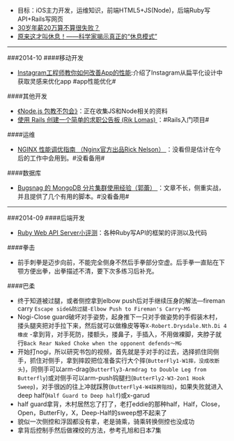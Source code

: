 - 目标：iOS主力开发，运维知识，前端HTML5+JS(Node)，后端Ruby写API+Rails写网页
- [30岁年薪20万算不算很失败？](http://mp.weixin.qq.com/s?__biz=MjM5OTA1MDUyMA==&mid=201401656&idx=1&sn=0970ffc44ecb3f1f78cfae1427b9131b#rd)
- [原来这才叫休息！——科学家揭示真正的“休息模式”](http://mp.weixin.qq.com/s?__biz=MjM5MTUzMDM4MA==&mid=201103040&idx=2&sn=d5fa791e4b018fe6d1087c9ca6ee6f54&scene=2&from=timeline&isappinstalled=0#rd)

------
###2014-10
####移动开发
- [Instagram工程师教你如何改善App的性能](http://www.csdn.net/article/2014-10-05/2821953-instagram-improved-their-apps-performance):介绍了Instagram从扁平化设计中获取灵感来优化app #app性能优化#

####其他开发
- [《Node.js 包教不包会》](https://github.com/alsotang/node-lessons)：正在收集JS和Node相关的资料
- [使用 Rails 创建一个简单的求职公告板 (Rik Lomas)  ](https://medium.com/@riklomas/how-to-create-a-simple-jobs-board-in-ruby-on-rails-even-if-youve-never-coded-before-9b296c4df483)：#Rails入门项目#

####运维
- [NGINX 性能调优指南 （Nginx官方出品Rick Nelson） ](http://nginx.com/blog/tuning-nginx/)：没看但是估计在今后的工作中会用到。#没看备用#

####数据库
- [Bugsnag 的 MongoDB 分片集群使用经验（郭蕾） ](http://www.infoq.com/cn/news/2014/10/bugsnag-mongo-sharding)：文章不长，侧重实战，并且提供了几个有用的脚本。#没看备用#


------
###2014-09
####后端开发
- [Ruby Web API Server小评测](http://robbinfan.com/blog/45/ruby-framework-benchmark?utm_source=feedburner&utm_medium=feed&utm_campaign=Feed%3A+javaeye%2Frobbin+%28robbin的博客%29)：各种Ruby写API的框架的评测以及代码

####拳击
- 前手刺拳是迈步向前，不能完全侧身不然后手拳部分空虚。后手拳一直贴在下颚方便出拳，出拳描述不清，要下次多练习后补充。

####巴柔
- 终于知道被过腿，或者侧控拿到elbow push后对手继续压身的解法—fireman carry `Escape side&防过腿-Elbow Push to Fireman's Carry~MG`
- Nogi-Close guard破坏对手姿势，起身推下一只对手做姿势的手假装木村，搂头腿夹把对手拉下来，然后就可以做橡皮等等`X-Robert.Drysdale.Nth.Di 4 橡皮`
-拿到背，对手死防，搂额头，搂鼻子，手插入，不用做裸脚，夹脖子就行`Back Rear Naked Choke when the opponent defends～MG`
- 开始打nogi，所以研究书包的视频，首先就是手对手的过去，选择抓住同侧手，抓住对侧手，拿到摔跤把位准备实行大个摔(`ButterFly1-W1摔，没成改断头`)，同侧手可以arm-drag(`Butterfly3-Armdrag to Double Leg from Butterfly`)或对侧手可以arm-push钩腿扫(`ButterFly2-W3-2on1 Hook Sweep`)，对手很凶的往上冲就踩胯(`ButterFly4-W4踩胯阻挡`)，如果失败就进入deep half(`Half Guard to Deep half`)或x-garud
- half guard拿背，木村居然忘了打了，老打eddie的那种half，Half，Close，Open，ButterFly，X，Deep-Half的sweep想不起来了
- 貌似一次侧控和浮固都没有拿，老是骑乘，骑乘转换侧控也没成功
- 拿背后控制手然后做裸绞的方法，参考孔旭和日本7集